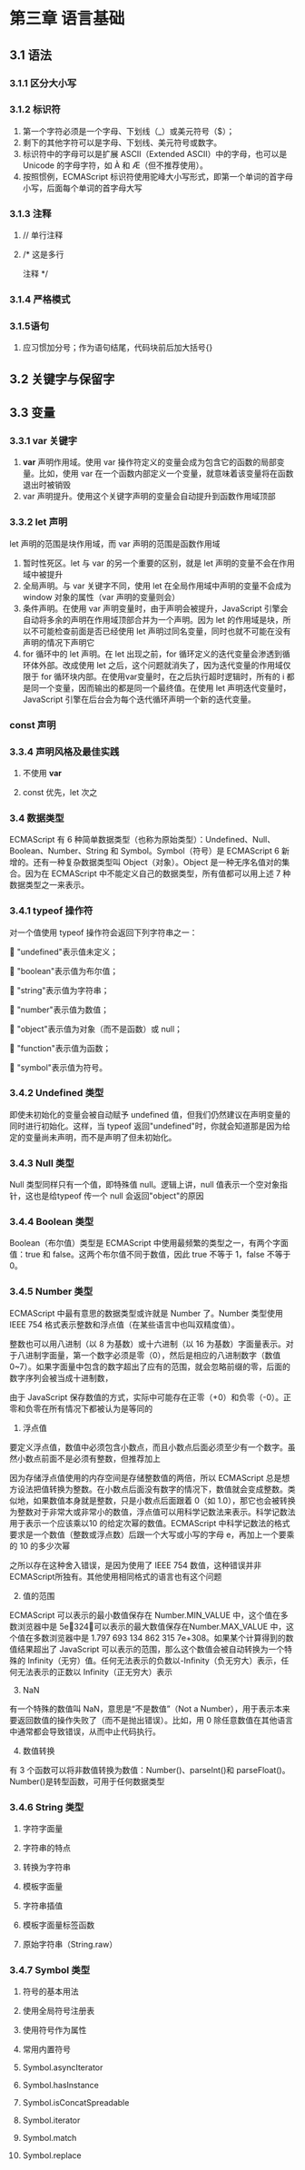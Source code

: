 # 第三章 语言基础

## 3.1 语法

### 3.1.1 区分大小写

### 3.1.2 标识符

1. 第一个字符必须是一个字母、下划线（_）或美元符号（$）；
2. 剩下的其他字符可以是字母、下划线、美元符号或数字。
3. 标识符中的字母可以是扩展 ASCII（Extended ASCII）中的字母，也可以是 Unicode 的字母字符，如 À 和 Æ（但不推荐使用）。
4. 按照惯例，ECMAScript 标识符使用驼峰大小写形式，即第一个单词的首字母小写，后面每个单词的首字母大写

### 3.1.3 注释

1. // 单行注释

2. /* 这是多行

    注释 */ 

### 3.1.4 严格模式

### 3.1.5语句

1. 应习惯加分号；作为语句结尾，代码块前后加大括号{}

## 3.2 关键字与保留字

## 3.3 变量

### 3.3.1 **var** 关键字

1.  **var** 声明作用域。使用 var 操作符定义的变量会成为包含它的函数的局部变量。比如，使用 var
    在一个函数内部定义一个变量，就意味着该变量将在函数退出时被销毁
2.  var 声明提升。使用这个关键字声明的变量会自动提升到函数作用域顶部

### 3.3.2 **let** 声明

let 声明的范围是块作用域，而 var 声明的范围是函数作用域

1. 暂时性死区。let 与 var 的另一个重要的区别，就是 let 声明的变量不会在作用域中被提升
2. 全局声明。与 var 关键字不同，使用 let 在全局作用域中声明的变量不会成为 window 对象的属性（var 声明的变量则会）
3. 条件声明。在使用 var 声明变量时，由于声明会被提升，JavaScript 引擎会自动将多余的声明在作用域顶部合并为一个声明。因为 let 的作用域是块，所以不可能检查前面是否已经使用 let 声明过同名变量，同时也就不可能在没有声明的情况下声明它
4. for 循环中的 let 声明。在 let 出现之前，for 循环定义的迭代变量会渗透到循环体外部。改成使用 let 之后，这个问题就消失了，因为迭代变量的作用域仅限于 for 循环块内部。在使用var变量时，在之后执行超时逻辑时，所有的 i 都是同一个变量，因而输出的都是同一个最终值。在使用 let 声明迭代变量时，JavaScript 引擎在后台会为每个迭代循环声明一个新的迭代变量。

### **const** 声明

### 3.3.4 声明风格及最佳实践

1. 不使用 **var**

2. const 优先，let 次之

### 3.4 数据类型

ECMAScript 有 6 种简单数据类型（也称为原始类型）：Undefined、Null、Boolean、Number、String 和 Symbol。Symbol（符号）是 ECMAScript 6 新增的。还有一种复杂数据类型叫 Object（对象）。Object 是一种无序名值对的集合。因为在 ECMAScript 中不能定义自己的数据类型，所有值都可以用上述 7 种数据类型之一来表示。

### 3.4.1 **typeof** 操作符

对一个值使用 typeof 操作符会返回下列字符串之一：

 "undefined"表示值未定义；

 "boolean"表示值为布尔值；

 "string"表示值为字符串；

 "number"表示值为数值；

 "object"表示值为对象（而不是函数）或 null； 

 "function"表示值为函数；

 "symbol"表示值为符号。

### 3.4.2 **Undefined** 类型

即使未初始化的变量会被自动赋予 undefined 值，但我们仍然建议在声明变量的同时进行初始化。这样，当 typeof 返回"undefined"时，你就会知道那是因为给定的变量尚未声明，而不是声明了但未初始化。

### 3.4.3 **Null** 类型

Null 类型同样只有一个值，即特殊值 null。逻辑上讲，null 值表示一个空对象指针，这也是给typeof 传一个 null 会返回"object"的原因

### 3.4.4 **Boolean** 类型

Boolean（布尔值）类型是 ECMAScript 中使用最频繁的类型之一，有两个字面值：true 和 false。这两个布尔值不同于数值，因此 true 不等于 1，false 不等于 0。

### 3.4.5 **Number** 类型

ECMAScript 中最有意思的数据类型或许就是 Number 了。Number 类型使用 IEEE 754 格式表示整数和浮点值（在某些语言中也叫双精度值）。

整数也可以用八进制（以 8 为基数）或十六进制（以 16 为基数）字面量表示。对于八进制字面量，第一个数字必须是零（0），然后是相应的八进制数字（数值 0~7）。如果字面量中包含的数字超出了应有的范围，就会忽略前缀的零，后面的数字序列会被当成十进制数，

由于 JavaScript 保存数值的方式，实际中可能存在正零（+0）和负零（-0）。正零和负零在所有情况下都被认为是等同的

1. 浮点值

要定义浮点值，数值中必须包含小数点，而且小数点后面必须至少有一个数字。虽然小数点前面不是必须有整数，但推荐加上

因为存储浮点值使用的内存空间是存储整数值的两倍，所以 ECMAScript 总是想方设法把值转换为整数。在小数点后面没有数字的情况下，数值就会变成整数。类似地，如果数值本身就是整数，只是小数点后面跟着 0（如 1.0），那它也会被转换为整数对于非常大或非常小的数值，浮点值可以用科学记数法来表示。科学记数法用于表示一个应该乘以10 的给定次幂的数值。ECMAScript 中科学记数法的格式要求是一个数值（整数或浮点数）后跟一个大写或小写的字母 e，再加上一个要乘的 10 的多少次幂

之所以存在这种舍入错误，是因为使用了 IEEE 754 数值，这种错误并非 ECMAScript所独有。其他使用相同格式的语言也有这个问题

2. 值的范围

ECMAScript 可以表示的最小数值保存在 Number.MIN_VALUE 中，这个值在多数浏览器中是 5e324；可以表示的最大数值保存在Number.MAX_VALUE 中，这个值在多数浏览器中是 1.797 693 134 862 315 7e+308。如果某个计算得到的数值结果超出了 JavaScript 可以表示的范围，那么这个数值会被自动转换为一个特殊的 Infinity（无穷）值。任何无法表示的负数以-Infinity（负无穷大）表示，任何无法表示的正数以 Infinity（正无穷大）表示

3. NaN

有一个特殊的数值叫 NaN，意思是“不是数值”（Not a Number），用于表示本来要返回数值的操作失败了（而不是抛出错误）。比如，用 0 除任意数值在其他语言中通常都会导致错误，从而中止代码执行。

4. 数值转换

有 3 个函数可以将非数值转换为数值：Number()、parseInt()和 parseFloat()。Number()是转型函数，可用于任何数据类型

### 3.4.6 **String** 类型

1. 字符字面量

2. 字符串的特点

3. 转换为字符串

4. 模板字面量

5. 字符串插值

6. 模板字面量标签函数

7. 原始字符串（String.raw）

### 3.4.7 **Symbol** 类型

1. 符号的基本用法

2. 使用全局符号注册表

3. 使用符号作为属性

4. 常用内置符号

5. Symbol.asyncIterator

6. Symbol.hasInstance

7. Symbol.isConcatSpreadable

8. Symbol.iterator

9. Symbol.match

10.   Symbol.replace